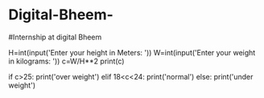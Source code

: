 # Digital-Bheem-
#Internship at digital Bheem 

H=int(input('Enter your height in Meters: '))
W=int(input('Enter your weight in kilograms: '))
c=W/H**2
print(c)

if c>25:
    print('over weight')
elif 18<c<24:
    print('normal')
else:
    print('under weight')